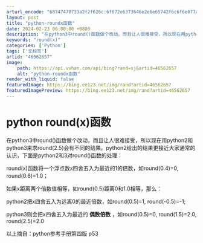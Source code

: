 ```yaml
---
arturl_encode: "68747470733a2f2f626c:6f672e6373646e2e6e65742f6c6f6e677a686977656e383838:2f61727469636c652f64657461696c732f3436353632363537"
layout: post
title: "python-roundx函数"
date: 2024-02-23 06:00:00 +0800
description: "在python3中round()函数做个改动，而且让人很难接受，所以现在用python2和pytho"
keywords: "round(x)"
categories: ['Python']
tags: ['无标签']
artid: "46562657"
image:
    path: https://api.vvhan.com/api/bing?rand=sj&artid=46562657
    alt: "python-roundx函数"
render_with_liquid: false
featuredImage: https://bing.ee123.net/img/rand?artid=46562657
featuredImagePreview: https://bing.ee123.net/img/rand?artid=46562657
---
```


# python round(x)函数

在python3中round()函数做个改动，而且让人很难接受，所以现在用python2和python3来求round(2.5)会有不同的结果。python2给出的结果更接近大家通常的认识，下面是python2和3对round()函数的处理：
  
  
round(x)函数将一个浮点数x四舍五入为最近的1的倍数，如round(0.4)=0, round(0.6)=1.0；
  
如果x距离两个倍数值相等，如round(0.5)距离0和1.0相等，那么：
  
python2把x四舍五入为远离0的最近倍数，如round(0.5)=1, round(-0.5)=-1;
  
python3则会把x四舍五入为最近的
**偶数倍数**
，如round(0.5)=0, round(1.5)=2.0, round(2.5)=2.0
  
  
以上摘自：python参考手册第四版 p53